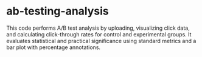 # ab-testing-analysis
This code performs A/B test analysis by uploading, visualizing click data, and calculating click-through rates for control and experimental groups. It evaluates statistical and practical significance using standard metrics and a bar plot with percentage annotations.
